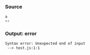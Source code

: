 ### Source
```js
a
++
```

### Output: error
```txt
Syntax error: Unexpected end of input
 --> test.js:1:1
```
